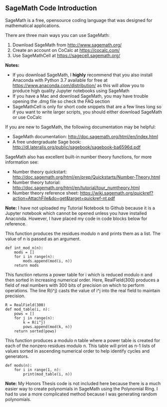 ## SageMath Code Introduction ##

SageMath is a free, opensource coding language that was designed for mathematical applications.  

There are three main ways you can use SageMath:
1. Download SageMath from <http://www.sagemath.org/>
2. Create an account on CoCalc at <https://cocalc.com/>
3. Use SageMathCell at <https://sagecell.sagemath.org/>

**Notes:**  
* If you download SageMath, I **highly** recommend that you also install Anaconda with Python 3.7 available for free at https://www.anaconda.com/distribution/ as this will allow you to produce high quality Jupyter notebooks using SageMath
* If you have a Mac and download SageMath, you may have trouble opening the .dmg file so check the FAQ section 
* SageMathCell is only for short code snippets that are a few lines long so if you want to write larger scripts, you should either download SageMath or use CoCalc

If you are new to SageMath, the following documentation may be helpful:
* SageMath documentation: <http://doc.sagemath.org/html/en/index.html>
* A free undergraduate Sage book: <http://dl.lateralis.org/public/sagebook/sagebook-ba6596d.pdf>

SageMath also has excellent built-in number theory functions, for more information see:
* Number theory quickstart: <http://doc.sagemath.org/html/en/prep/Quickstarts/Number-Theory.html>
* Number theory tutorial: <http://doc.sagemath.org/html/en/tutorial/tour_numtheory.html>
* Number theory reference sheet: <https://wiki.sagemath.org/quickref?action=AttachFile&do=get&target=quickref-nt.pdf>

**Note:** I have not uploaded my Tutorial Notebook to Github because it is a Jupyter notebook which cannot be opened unless you have installed Anaconda.  However, I have placed my code in code blocks below for reference.

This function produces the residues modulo n and prints them as a list.  The value of n is passed as an argument.
```
def int_mod_n(n):
    mods = []
    for i in range(n):
        mods.append(mod(i, n))
    return mods
```
This function returns a power table for i which is reduced modulo n and then sorted in increasing numerical order.
Here, RealField(300) produces a field of real numbers with 300 bits of precision on which to perform operations.
The line R(i^j) casts the value of i^j into the real field to maintain precision.
```
R = RealField(300)
def mod_table(i, n):
    pows = []
    for j in range(n):
        k = R(i^j)
        pows.append(mod(k, n))
    return sorted(pows)
```
This function produces a modulo n table where a power table is created for each of the nonzero residues modulo n. 
This table will print as n-1 lists of values sorted in ascending numerical order to help identify cycles and generators.
```
def mods(n):
    for i in range(1, n):
        print(mod_table(i, n))
```

**Note:** My Honors Thesis code is not included here because there is a much easier way to create polynomials in SageMath using the Polynomial Ring.  I had to use a more complicated method because I was generating random polynomials.
